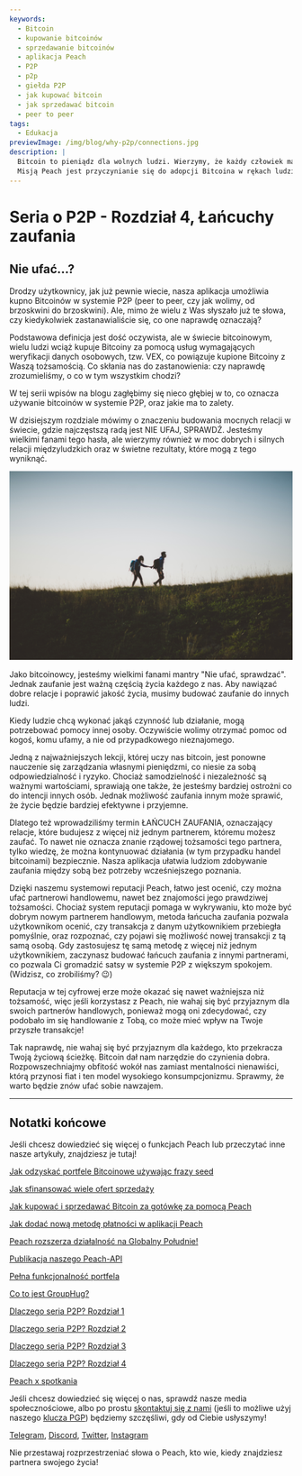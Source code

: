 ```yaml
---
keywords:
  - Bitcoin
  - kupowanie bitcoinów
  - sprzedawanie bitcoinów
  - aplikacja Peach
  - P2P
  - p2p
  - giełda P2P
  - jak kupować bitcoin
  - jak sprzedawać bitcoin
  - peer to peer
tags:
  - Edukacja
previewImage: /img/blog/why-p2p/connections.jpg
description: |
  Bitcoin to pieniądz dla wolnych ludzi. Wierzymy, że każdy człowiek ma prawo wybrać, w jakiej walucie przechowuje swoje bogactwo, wynikające z jego pracy, czasu i energii.
  Misją Peach jest przyczynianie się do adopcji Bitcoina w rękach ludzi.
---
```


# Seria o P2P - Rozdział 4, Łańcuchy zaufania

## Nie ufać...?

Drodzy użytkownicy, jak już pewnie wiecie, nasza aplikacja umożliwia kupno Bitcoinów w systemie P2P (peer to peer, czy jak wolimy, od brzoskwini do brzoskwini). Ale, mimo że wielu z Was słyszało już te słowa, czy kiedykolwiek zastanawialiście się, co one naprawdę oznaczają?

Podstawowa definicja jest dość oczywista, ale w świecie bitcoinowym, wielu ludzi wciąż kupuje Bitcoiny za pomocą usług wymagających weryfikacji danych osobowych, tzw. VEX, co powiązuje kupione Bitcoiny z Waszą tożsamością. Co skłania nas do zastanowienia: czy naprawdę zrozumieliśmy, o co w tym wszystkim chodzi?

W tej serii wpisów na blogu zagłębimy się nieco głębiej w to, co oznacza używanie bitcoinów w systemie P2P, oraz jakie ma to zalety.

W dzisiejszym rozdziale mówimy o znaczeniu budowania mocnych relacji w świecie, gdzie najczęstszą radą jest NIE UFAJ, SPRAWDŹ. Jesteśmy wielkimi fanami tego hasła, ale wierzymy również w moc dobrych i silnych relacji międzyludzkich oraz w świetne rezultaty, które mogą z tego wyniknąć.

![brzoskwiniowy bitcoin tworzy zaufanie między rówieśnikami](/img/blog/why-p2p/trust.jpg)

Jako bitcoinowcy, jesteśmy wielkimi fanami mantry "Nie ufać, sprawdzać". Jednak zaufanie jest ważną częścią życia każdego z nas. Aby nawiązać dobre relacje i poprawić jakość życia, musimy budować zaufanie do innych ludzi.

Kiedy ludzie chcą wykonać jakąś czynność lub działanie, mogą potrzebować pomocy innej osoby. Oczywiście wolimy otrzymać pomoc od kogoś, komu ufamy, a nie od przypadkowego nieznajomego.

Jedną z najważniejszych lekcji, której uczy nas bitcoin, jest ponowne nauczenie się zarządzania własnymi pieniędzmi, co niesie za sobą odpowiedzialność i ryzyko. Chociaż samodzielność i niezależność są ważnymi wartościami, sprawiają one także, że jesteśmy bardziej ostrożni co do intencji innych osób. Jednak możliwość zaufania innym może sprawić, że życie będzie bardziej efektywne i przyjemne.

Dlatego też wprowadziliśmy termin ŁAŃCUCH ZAUFANIA, oznaczający relacje, które budujesz z więcej niż jednym partnerem, któremu możesz zaufać. To nawet nie oznacza znanie rządowej tożsamości tego partnera, tylko wiedzę, że można kontynuować działania (w tym przypadku handel bitcoinami) bezpiecznie. Nasza aplikacja ułatwia ludziom zdobywanie zaufania między sobą bez potrzeby wcześniejszego poznania.

Dzięki naszemu systemowi reputacji Peach, łatwo jest ocenić, czy można ufać partnerowi handlowemu, nawet bez znajomości jego prawdziwej tożsamości. Chociaż system reputacji pomaga w wykrywaniu, kto może być dobrym nowym partnerem handlowym, metoda łańcucha zaufania pozwala użytkownikom ocenić, czy transakcja z danym użytkownikiem przebiegła pomyślnie, oraz rozpoznać, czy pojawi się możliwość nowej transakcji z tą samą osobą. Gdy zastosujesz tę samą metodę z więcej niż jednym użytkownikiem, zaczynasz budować łańcuch zaufania z innymi partnerami, co pozwala Ci gromadzić satsy w systemie P2P z większym spokojem. (Widzisz, co zrobiliśmy? :wink:)

Reputacja w tej cyfrowej erze może okazać się nawet ważniejsza niż tożsamość, więc jeśli korzystasz z Peach, nie wahaj się być przyjaznym dla swoich partnerów handlowych, ponieważ mogą oni zdecydować, czy podobało im się handlowanie z Tobą, co może mieć wpływ na Twoje przyszłe transakcje!

Tak naprawdę, nie wahaj się być przyjaznym dla każdego, kto przekracza Twoją życiową ścieżkę. Bitcoin dał nam narzędzie do czynienia dobra. Rozpowszechniajmy obfitość wokół nas zamiast mentalności nienawiści, którą przynosi fiat i ten model wysokiego konsumpcjonizmu. Sprawmy, że warto będzie znów ufać sobie nawzajem.

---

## Notatki końcowe

Jeśli chcesz dowiedzieć się więcej o funkcjach Peach lub przeczytać inne nasze artykuły, znajdziesz je tutaj!

[Jak odzyskać portfele Bitcoinowe używając frazy seed](https://peachbitcoin.com/pl/blog/how-to-restore-peach-wallet/)

[Jak sfinansować wiele ofert sprzedaży](https://peachbitcoin.com/pl/blog/funding-multiple-sell-offers/)

[Jak kupować i sprzedawać Bitcoin za gotówkę za pomocą Peach](https://peachbitcoin.com/pl/blog/how-to-buy-and-sell-bitcoin-with-cash-using-peach/)

[Jak dodać nową metodę płatności w aplikacji Peach](https://peachbitcoin.com/pl/blog/how-to-add-a-payment-method/)

[Peach rozszerza działalność na Globalny Południe!](https://peachbitcoin.com/pl/blog/peach-expands-to-the-global-south/)

[Publikacja naszego Peach-API](https://peachbitcoin.com/pl/blog/making-our-peach-api-public/)

[Pełna funkcjonalność portfela](https://peachbitcoin.com/pl/blog/full-wallet-functionality/)

[Co to jest GroupHug?](https://peachbitcoin.com/pl/blog/group-hug/)

[Dlaczego seria P2P? Rozdział 1](https://peachbitcoin.com/pl/blog/why-p2p-chapter-1/)

[Dlaczego seria P2P? Rozdział 2](https://peachbitcoin.com/pl/blog/why-p2p-chapter-2/)

[Dlaczego seria P2P? Rozdział 3](https://peachbitcoin.com/pl/blog/why-p2p-chapter-3-circular-economies/)

[Dlaczego seria P2P? Rozdział 4](https://peachbitcoin.com/pl/blog/why-p2p-chapter-4-chains-of-trust/)

[Peach x spotkania](https://peachbitcoin.com/pl/blog/peach-for-meetups/)

Jeśli chcesz dowiedzieć się więcej o nas, sprawdź nasze media społecznościowe, albo po prostu [skontaktuj się z nami](mailto:hello@peachbitcoin.com) (jeśli to możliwe użyj naszego [klucza PGP](https://keys.openpgp.org/vks/v1/by-fingerprint/48339A19645E2E53488E0E5479E1B270FACD1BD2)) będziemy szczęśliwi, gdy od Ciebie usłyszymy!

[Telegram](https://t.me/+GkOW1J-ixBBkZWRk), [Discord](https://discord.gg/ypeHz3SW54), [Twitter](https://twitter.com/peachbitcoin), [Instagram](https://instagram.com/peachbitcoin)

Nie przestawaj rozprzestrzeniać słowa o Peach, kto wie, kiedy znajdziesz partnera swojego życia!


